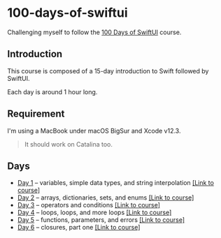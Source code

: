 # 100-days-of-swiftui

Challenging myself to follow the [100 Days of SwiftUI](https://www.hackingwithswift.com/100/swiftui) course.

## Introduction

This course is composed of a 15-day introduction to Swift followed by SwiftUI.

Each day is around 1 hour long.

## Requirement

I'm using a MacBook under macOS BigSur and Xcode v12.3.

> It should work on Catalina too.

## Days

- [Day 1](https://github.com/Rymfire/100-days-of-swiftui/tree/master/Day001) – variables, simple data types, and string interpolation [\[Link to course\]](https://www.hackingwithswift.com/100/swiftui/1)
- [Day 2](https://github.com/Rymfire/100-days-of-swiftui/tree/master/Day002) – arrays, dictionaries, sets, and enums [\[Link to course\]](https://www.hackingwithswift.com/100/swiftui/2)
- [Day 3](https://github.com/Rymfire/100-days-of-swiftui/tree/master/Day003) – operators and conditions [\[Link to course\]](https://www.hackingwithswift.com/100/swiftui/3)
- [Day 4](https://github.com/Rymfire/100-days-of-swiftui/tree/master/Day004) – loops, loops, and more loops [\[Link to course\]](https://www.hackingwithswift.com/100/swiftui/4)
- [Day 5](https://github.com/Rymfire/100-days-of-swiftui/tree/master/Day005) – functions, parameters, and errors [\[Link to course\]](https://www.hackingwithswift.com/100/swiftui/5)
- [Day 6](https://github.com/Rymfire/100-days-of-swiftui/tree/master/Day006) – closures, part one [\[Link to course\]](https://www.hackingwithswift.com/100/swiftui/6)
